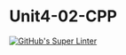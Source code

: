 # Unit4-02-CPP

[![GitHub's Super Linter](https://github.com/crestel-ong/Unit4-02-CPP/workflows/GitHub's%20Super%20Linter/badge.svg)](https://github.com/crestel-ong/Unit4-02-CPP/actions)
